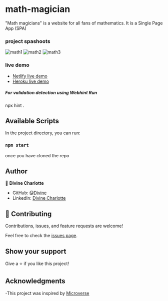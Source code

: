 # math-magician

"Math magicians" is a website for all fans of mathematics. It is a Single Page App (SPA)

### project spashoots
![math1](https://user-images.githubusercontent.com/60146030/177217028-758cf52e-39c3-4b01-aa9f-afebc8916816.JPG)
![math2](https://user-images.githubusercontent.com/60146030/177217050-c427d549-ddba-4e7a-91fd-2f807a3ffb2b.JPG)
![math3](https://user-images.githubusercontent.com/60146030/177217076-7cfa1480-ea2b-48a9-83a8-ba6f4742a6de.JPG)

### live demo
 - [Netlify live demo](https://thunderous-sawine-3c7e05.netlify.app/)
 - [Heroku live demo](https://math-magician-ap.herokuapp.com/)
##### For validation detection using Webhint Run

npx hint .

## Available Scripts

In the project directory, you can run:

### `npm start`
once you have cloned the repo



## Author

👤 **Divine Charlotte**

- GitHub: [@Divine](https://github.com/divinecharlotte)
- LinkedIn: [Divine Charlotte](https://www.linkedin.com/in/charlotte-divine-dusenge-31b19017a/)

## 🤝 Contributing

Contributions, issues, and feature requests are welcome!

Feel free to check the [issues page](https://github.com/divinecharlotte/math-magician/issues).

## Show your support

Give a ⭐️ if you like this project!

## Acknowledgments

-This project was inspired by [Microverse](https://www.microverse.org)



